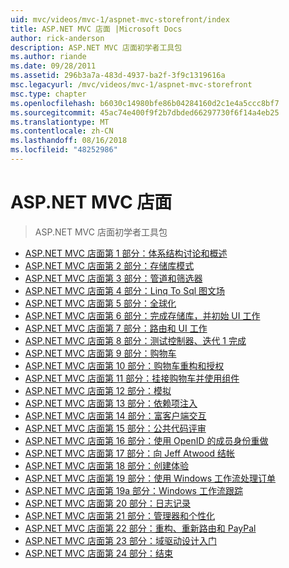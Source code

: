 ```yaml
---
uid: mvc/videos/mvc-1/aspnet-mvc-storefront/index
title: ASP.NET MVC 店面 |Microsoft Docs
author: rick-anderson
description: ASP.NET MVC 店面初学者工具包
ms.author: riande
ms.date: 09/28/2011
ms.assetid: 296b3a7a-483d-4937-ba2f-3f9c1319616a
msc.legacyurl: /mvc/videos/mvc-1/aspnet-mvc-storefront
msc.type: chapter
ms.openlocfilehash: b6030c14980bfe86b04284160d2c1e4a5ccc8bf7
ms.sourcegitcommit: 45ac74e400f9f2b7dbded66297730f6f14a4eb25
ms.translationtype: MT
ms.contentlocale: zh-CN
ms.lasthandoff: 08/16/2018
ms.locfileid: "48252986"
---
```

<a name="aspnet-mvc-storefront"></a>ASP.NET MVC 店面
====================
> ASP.NET MVC 店面初学者工具包


- [ASP.NET MVC 店面第 1 部分：体系结构讨论和概述](aspnet-mvc-storefront-part-1-architectural-discussion-and-overview.md)
- [ASP.NET MVC 店面第 2 部分：存储库模式](aspnet-mvc-storefront-part-2-the-repository-pattern.md)
- [ASP.NET MVC 店面第 3 部分：管道和筛选器](aspnet-mvc-storefront-part-3-pipes-and-filters.md)
- [ASP.NET MVC 店面第 4 部分：Linq To Sql 图文场](aspnet-mvc-storefront-part-4-linq-to-sql-spike.md)
- [ASP.NET MVC 店面第 5 部分：全球化](aspnet-mvc-storefront-part-5-globalization.md)
- [ASP.NET MVC 店面第 6 部分：完成存储库，并初始 UI 工作](aspnet-mvc-storefront-part-6-finishing-the-repository-and-initial-ui-work.md)
- [ASP.NET MVC 店面第 7 部分：路由和 UI 工作](aspnet-mvc-storefront-part-7-routing-and-ui-work.md)
- [ASP.NET MVC 店面第 8 部分：测试控制器、迭代 1 完成](aspnet-mvc-storefront-part-8-testing-controllers-iteration-1-complete.md)
- [ASP.NET MVC 店面第 9 部分：购物车](aspnet-mvc-storefront-part-9-the-shopping-cart.md)
- [ASP.NET MVC 店面第 10 部分：购物车重构和授权](aspnet-mvc-storefront-part-10-shopping-cart-refactor-and-authorization.md)
- [ASP.NET MVC 店面第 11 部分：挂接购物车并使用组件](aspnet-mvc-storefront-part-11-hooking-up-the-shopping-cart-and-using-components.md)
- [ASP.NET MVC 店面第 12 部分：模拟](aspnet-mvc-storefront-part-12-mocking.md)
- [ASP.NET MVC 店面第 13 部分：依赖项注入](aspnet-mvc-storefront-part-13-dependency-injection.md)
- [ASP.NET MVC 店面第 14 部分：富客户端交互](aspnet-mvc-storefront-part-14-rich-client-interaction.md)
- [ASP.NET MVC 店面第 15 部分：公共代码评审](aspnet-mvc-storefront-part-15-public-code-review.md)
- [ASP.NET MVC 店面第 16 部分：使用 OpenID 的成员身份重做](aspnet-mvc-storefront-part-16-membership-redo-with-openid.md)
- [ASP.NET MVC 店面第 17 部分：向 Jeff Atwood 结帐](aspnet-mvc-storefront-part-17-checkout-with-jeff-atwood.md)
- [ASP.NET MVC 店面第 18 部分：创建体验](aspnet-mvc-storefront-part-18-creating-an-experience.md)
- [ASP.NET MVC 店面第 19 部分：使用 Windows 工作流处理订单](aspnet-mvc-storefront-part-19-processing-orders-with-windows-workflow.md)
- [ASP.NET MVC 店面第 19a 部分：Windows 工作流跟踪](aspnet-mvc-storefront-part-19a-windows-workflow-followup.md)
- [ASP.NET MVC 店面第 20 部分：日志记录](aspnet-mvc-storefront-part-20-logging.md)
- [ASP.NET MVC 店面第 21 部分：管理器和个性化](aspnet-mvc-storefront-part-21-order-manager-and-personalization.md)
- [ASP.NET MVC 店面第 22 部分：重构、重新路由和 PayPal](aspnet-mvc-storefront-part-22-restructuring-rerouting-and-paypal.md)
- [ASP.NET MVC 店面第 23 部分：域驱动设计入门](aspnet-mvc-storefront-part-23-getting-started-with-domain-driven-design.md)
- [ASP.NET MVC 店面第 24 部分：结束](aspnet-mvc-storefront-part-24-finis.md)
